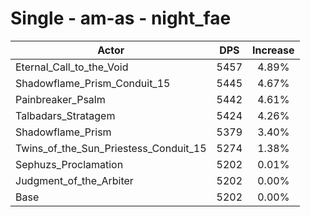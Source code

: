 # Single - am-as - night_fae
| Actor | DPS | Increase |
|---|:---:|:---:|
|Eternal_Call_to_the_Void|5457|4.89%|
|Shadowflame_Prism_Conduit_15|5445|4.67%|
|Painbreaker_Psalm|5442|4.61%|
|Talbadars_Stratagem|5424|4.26%|
|Shadowflame_Prism|5379|3.40%|
|Twins_of_the_Sun_Priestess_Conduit_15|5274|1.38%|
|Sephuzs_Proclamation|5202|0.01%|
|Judgment_of_the_Arbiter|5202|0.00%|
|Base|5202|0.00%|
